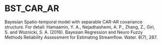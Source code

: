 # BST_CAR_AR
Bayesian Spatio-temporal model with separable CAR-AR covariance structure. For detail: Hamaamin, Y. A., Nejadhashemi, A. P., Zhang, Z., Giri, S. and Woznicki, S. A. (2016). Bayesian Regression and Neuro Fuzzy Methods Reliability Assessment for Estimating Streamflow. Water. 8(7), 287.

